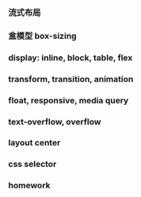 ### 流式布局

### 盒模型 box-sizing

### display: inline, block, table, flex

### transform, transition, animation

### float, responsive, media query

### text-overflow, overflow

### layout center

### css selector

### homework
